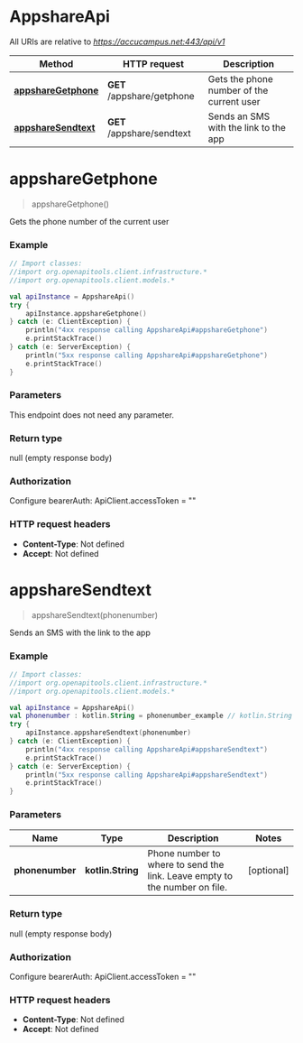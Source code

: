 # AppshareApi

All URIs are relative to *https://accucampus.net:443/api/v1*

Method | HTTP request | Description
------------- | ------------- | -------------
[**appshareGetphone**](AppshareApi.md#appshareGetphone) | **GET** /appshare/getphone | Gets the phone number of the current user
[**appshareSendtext**](AppshareApi.md#appshareSendtext) | **GET** /appshare/sendtext | Sends an SMS with the link to the app


<a name="appshareGetphone"></a>
# **appshareGetphone**
> appshareGetphone()

Gets the phone number of the current user

### Example
```kotlin
// Import classes:
//import org.openapitools.client.infrastructure.*
//import org.openapitools.client.models.*

val apiInstance = AppshareApi()
try {
    apiInstance.appshareGetphone()
} catch (e: ClientException) {
    println("4xx response calling AppshareApi#appshareGetphone")
    e.printStackTrace()
} catch (e: ServerException) {
    println("5xx response calling AppshareApi#appshareGetphone")
    e.printStackTrace()
}
```

### Parameters
This endpoint does not need any parameter.

### Return type

null (empty response body)

### Authorization


Configure bearerAuth:
    ApiClient.accessToken = ""

### HTTP request headers

 - **Content-Type**: Not defined
 - **Accept**: Not defined

<a name="appshareSendtext"></a>
# **appshareSendtext**
> appshareSendtext(phonenumber)

Sends an SMS with the link to the app

### Example
```kotlin
// Import classes:
//import org.openapitools.client.infrastructure.*
//import org.openapitools.client.models.*

val apiInstance = AppshareApi()
val phonenumber : kotlin.String = phonenumber_example // kotlin.String | Phone number to where to send the link. Leave empty to the number on file.
try {
    apiInstance.appshareSendtext(phonenumber)
} catch (e: ClientException) {
    println("4xx response calling AppshareApi#appshareSendtext")
    e.printStackTrace()
} catch (e: ServerException) {
    println("5xx response calling AppshareApi#appshareSendtext")
    e.printStackTrace()
}
```

### Parameters

Name | Type | Description  | Notes
------------- | ------------- | ------------- | -------------
 **phonenumber** | **kotlin.String**| Phone number to where to send the link. Leave empty to the number on file. | [optional]

### Return type

null (empty response body)

### Authorization


Configure bearerAuth:
    ApiClient.accessToken = ""

### HTTP request headers

 - **Content-Type**: Not defined
 - **Accept**: Not defined

